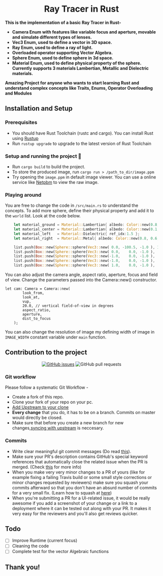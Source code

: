 <div align="center">
    <h1>Ray Tracer in Rust</h1>
</div>

<strong>This is the implementation of a basic Ray Tracer in Rust- 
- Camera Enum with features like variable focus and aperture, movable and simulate different types of lenses. 
- Vec3 Enum, used to define a vector in 3D space.
- Ray Enum, used to define a ray of light.
- Overloaded operator supporting Vector Algebra.
- Sphere Enum, used to define sphere in 3d space.
- Material Enum, used to define physical property of the sphere. Currently supports 3 materials Lambertian, Metallic and Dielectric materials.

Amazing Project for anyone who wants to start learning Rust and understand complex concepts like Traits, Enums, Operator Overloading and Modules </strong>

## Installation and Setup

### Prerequisites
- You should have Rust Toolchain (rustc and cargo). You can install Rust using [Rustup](https://www.rust-lang.org/tools/install)
- Run `rustup upgrade` to upgrade to the latest version of Rust Toolchain

### Setup and running the project :rocket:
- Run `cargo build` to build the project.
- To store the produced image, run `cargo run > /path_to_dir/image.ppm`
- Try opening the `image.ppm` in default image viewer. You can use a online service like [Netpbm](http://paulcuth.me.uk/netpbm-viewer/) to view the raw image.

### Playing around
You are free to change the code in `/src/main.rs` to understand the concepts. To add more sphere, define their physical property and add it to the `world` list. Look at the code below.
```rs
    let material_ground = Material::Lambertian{ albedo: Color::new(0.8, 0.8, 0.0) };
    let material_center = Material::Lambertian{ albedo: Color::new(0.1, 0.2, 0.5) };
    let material_left   = Material::Dielectric{ ref_idx:1.5 };
    let material_right  = Material::Metal{ albedo: Color::new(0.8, 0.6, 0.2), fuzz: 0.0 };

    list.push(Box::new(Sphere::sphere(Vec3::new( 0.0, -100.5, -1.0 ), 100.0, material_ground )));
    list.push(Box::new(Sphere::sphere(Vec3::new( 0.0,    0.0, -1.0 ),   0.5, material_center )));
    list.push(Box::new(Sphere::sphere(Vec3::new(-1.0,    0.0, -1.0 ),   0.5, material_left  )));
    list.push(Box::new(Sphere::sphere(Vec3::new(-1.0,    0.0, -1.0 ),  -0.45, material_left  )));
    list.push(Box::new(Sphere::sphere(Vec3::new( 1.0,    0.0, -1.0 ),   0.5, material_right )));
```
You can also adjust the camera angle, aspect ratio, aperture, focus and field of view. Change the parameters passed into the Camera::new() constructor. 
```
let cam: Camera = Camera::new(
        look_from,
        look_at,
        vup,
        20.0, // vertical field-of-view in degrees
        aspect_ratio,
        aperture,
        dist_to_focus
    );
```
You can also change the resolution of image my defining width of image in `IMAGE_WIDTH` constant variable under `main` function. 

## Contribution to the project

<div align="center">

[![GitHub issues](https://img.shields.io/github/issues/jaskeerat789/ray-tracer?logo=github)](https://github.com/jaskeerat789/ray-tracer/issues) ![GitHub pull requests](https://img.shields.io/github/issues-pr-raw/jaskeerat789/ray-tracer?logo=git&logoColor=white)

</div>

### Git workflow

Please follow a systematic Git Workflow -

- Create a fork of this repo.
- Clone your fork of your repo on your pc.
- [Add Upstream to your clone](https://help.github.com/en/github/collaborating-with-issues-and-pull-requests/configuring-a-remote-for-a-fork)
- **Every change** that you do, it has to be on a branch. Commits on master would directly be closed.
- Make sure that before you create a new branch for new changes,[syncing with upstream](https://help.github.com/en/github/collaborating-with-issues-and-pull-requests/syncing-a-fork) is neccesary.

### Commits

- Write clear meaningful git commit messages (Do read [this](http://chris.beams.io/posts/git-commit/)).
- Make sure your PR's description contains GitHub's special keyword references that automatically close the related issue when the PR is merged. (Check [this](https://github.com/blog/1506-closing-issues-via-pull-requests) for more info)
- When you make very very minor changes to a PR of yours (like for example fixing a failing Travis build or some small style corrections or minor changes requested by reviewers) make sure you squash your commits afterward so that you don't have an absurd number of commits for a very small fix. (Learn how to squash at [here](https://davidwalsh.name/squash-commits-git))
- When you're submitting a PR for a UI-related issue, it would be really awesome if you add a screenshot of your change or a link to a deployment where it can be tested out along with your PR. It makes it very easy for the reviewers and you'll also get reviews quicker.

## Todo
- [ ] Improve Runtime (current focus)
- [ ] Cleaning the code
- [ ] Complete test for the vector Algebraic functions 

## Thank you!